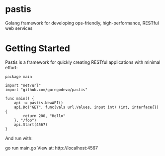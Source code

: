 pastis
======

Golang framework for developing ops-friendly, high-performance, RESTful web services


Getting Started
===============

Pastis is a framework for quickly creating RESTful applications with minimal effort: 

```golang
package main

import "net/url"
import "github.com/guregodevo/pastis"

func main() {
	api := pastis.NewAPI()
	api.Do("GET", func(vals url.Values, input int) (int, interface{}) {
		return 200, "Hello"
	}, "/foo")
	api.Start(4567)
}
```

And run with:

go run main.go
View at: http://localhost:4567
